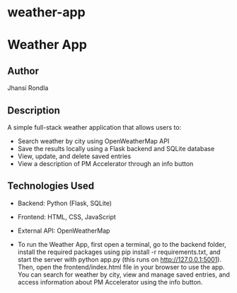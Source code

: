 # weather-app
# Weather App

## Author
Jhansi Rondla

## Description
A simple full-stack weather application that allows users to:
- Search weather by city using OpenWeatherMap API
- Save the results locally using a Flask backend and SQLite database
- View, update, and delete saved entries
- View a description of PM Accelerator through an info button

## Technologies Used
- Backend: Python (Flask, SQLite)
- Frontend: HTML, CSS, JavaScript
- External API: OpenWeatherMap

- To run the Weather App, first open a terminal, go to the backend folder, install the required packages using pip install -r requirements.txt, and start the server with python app.py (this runs on http://127.0.0.1:5001). Then, open the frontend/index.html file in your browser to use the app. You can search for weather by city, view and manage saved entries, and access information about PM Accelerator using the info button.







